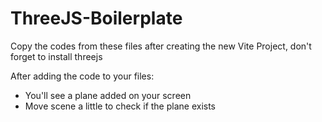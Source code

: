 # ThreeJS-Boilerplate
Copy the codes from these files after creating the new Vite Project, don't forget to install threejs

After adding the code to your files:
- You'll see a plane added on your screen
- Move scene a little to check if the plane exists
